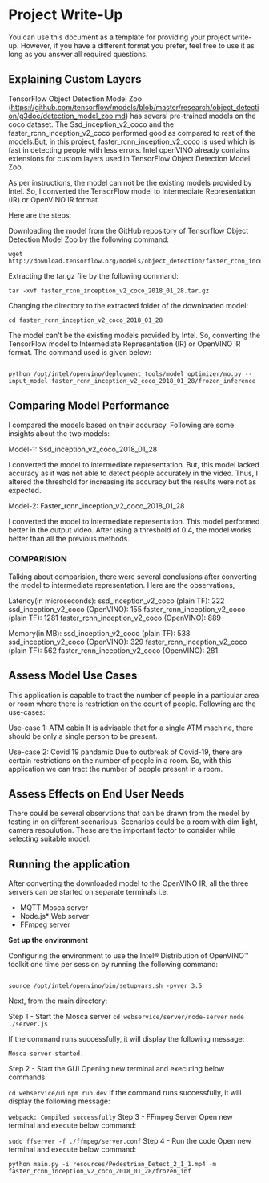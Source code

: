 # Project Write-Up

You can use this document as a template for providing your project write-up. However, if you
have a different format you prefer, feel free to use it as long as you answer all required
questions.

## Explaining Custom Layers

TensorFlow Object Detection Model Zoo (https://github.com/tensorflow/models/blob/master/research/object_detection/g3doc/detection_model_zoo.md) has several pre-trained models on the coco dataset. The Ssd_inception_v2_coco and the faster_rcnn_inception_v2_coco performed good as compared to rest of the models.But, in this project, faster_rcnn_inception_v2_coco is used which is fast in detecting people with less errors. 
Intel openVINO already contains extensions for custom layers used in TensorFlow Object Detection Model Zoo.

As per instructions, the model can not be the existing models provided by Intel. So, I converted the TensorFlow model to Intermediate Representation (IR) or OpenVINO IR format.

Here are the steps: 

Downloading the model from the GitHub repository of Tensorflow Object Detection Model Zoo by the following command:

```
wget http://download.tensorflow.org/models/object_detection/faster_rcnn_inception_v2_coco_2018_01_28.tar.gz 
```
Extracting the tar.gz file by the following command:


```
tar -xvf faster_rcnn_inception_v2_coco_2018_01_28.tar.gz
```
Changing the directory to the extracted folder of the downloaded model:
```
cd faster_rcnn_inception_v2_coco_2018_01_28
```
The model can't be the existing models provided by Intel. So, converting the TensorFlow model to Intermediate Representation (IR) or OpenVINO IR format. The command used is given below:

```

python /opt/intel/openvino/deployment_tools/model_optimizer/mo.py --input_model faster_rcnn_inception_v2_coco_2018_01_28/frozen_inference

```
## Comparing Model Performance


I compared the models based on their accuracy. Following are some insights about the two models:

Model-1: Ssd_inception_v2_coco_2018_01_28

I converted the model to intermediate representation. But, this model lacked accuracy as it was not able to detect people accurately in the video. Thus, I altered the threshold for increasing its accuracy but the results were not as expected.

Model-2: Faster_rcnn_inception_v2_coco_2018_01_28

I converted the model to intermediate representation. This model performed better in the output video. After using a threshold of 0.4, the model works better than all the previous methods.

### COMPARISION

Talking about comparision, there were several conclusions after converting the model to intermediate representation. Here are the observations,

Latency(in microseconds):
ssd_inception_v2_coco (plain TF): 222
ssd_inception_v2_coco (OpenVINO): 155
faster_rcnn_inception_v2_coco (plain TF): 1281
faster_rcnn_inception_v2_coco (OpenVINO): 889

Memory(in MB):
ssd_inception_v2_coco (plain TF): 538
ssd_inception_v2_coco (OpenVINO): 329
faster_rcnn_inception_v2_coco (plain TF): 562
faster_rcnn_inception_v2_coco (OpenVINO): 281



## Assess Model Use Cases

This application is capable to tract the number of people in a particular area or room where there is restriction on the count of people. Following are the use-cases:

Use-case 1: ATM cabin
It is advisable that for a single ATM machine, there should be only a single person to be present. 

Use-case 2: Covid 19 pandamic
Due to outbreak of Covid-19, there are certain restrictions on the number of people in a room. So, with this application we can tract the number of people present in a room. 

## Assess Effects on End User Needs

There could be several observtions that can be drawn from the model by testing in on  different scenarious. Scenarios could be a room with dim light, camera resoulution. These are the important factor to consider while selecting suitable model.

## Running the application

After converting the downloaded model to the OpenVINO IR, all the three servers can be started on separate terminals i.e.

- MQTT Mosca server
- Node.js* Web server
- FFmpeg server

**Set up the environment**

Configuring the environment to use the Intel® Distribution of OpenVINO™ toolkit one time per session by running the following command:
```

source /opt/intel/openvino/bin/setupvars.sh -pyver 3.5
```

Next, from the main directory:

Step 1 - Start the Mosca server
```cd webservice/server/node-server```
```node ./server.js```

If the command runs successfully, it will display the following message:

```Mosca server started.```

Step 2 - Start the GUI
Opening new terminal and executing below commands:

```cd webservice/ui```
```npm run dev```
If the command runs successfully, it will display the following message:

```webpack: Compiled successfully```
Step 3 - FFmpeg Server
Open new terminal and execute below command:

```sudo ffserver -f ./ffmpeg/server.conf```
Step 4 - Run the code
Open new terminal and execute below command:

```python main.py -i resources/Pedestrian_Detect_2_1_1.mp4 -m faster_rcnn_inception_v2_coco_2018_01_28/frozen_inf```